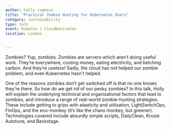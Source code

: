```yaml
---
author: holly cummins
title: "Practical Zombie Hunting for Kubernetes Users"
category: sustainability
type: talk
event: KubeCon | CloudNativeCon
location: London


---
```


Zombies? Yup, zombies. Zombies are servers which aren’t doing useful work. They’re everywhere, costing money, eating electricity, and belching carbon. And they’re useless! Sadly, the cloud has *not* helped our zombie problem, and even Kubernetes hasn't helped.

One of the reasons zombies don’t get switched off is that no one knows they’re there. So how do we get rid of our pesky zombies? In this talk, Holly will explain the underlying technical and organisational factors that lead to zombies, and introduce a range of real-world zombie-hunting strategies. These include getting to grips with elasticity and utilisation, LightSwitchOps, FinOps, and the eco-monkey (it’s like the chaos monkey, but greener). Technologies covered include absurdly simple scripts, DailyClean, Kruize Autotune, and Backstage. 